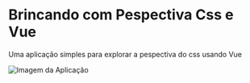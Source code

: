 
# Brincando com Pespectiva Css e Vue

Uma aplicação simples para explorar a pespectiva do css usando Vue


![Imagem da Aplicação](https://cdn.discordapp.com/attachments/889713676649652234/1260610856321028190/image.png?ex=668ff2d9&is=668ea159&hm=82ad93212c26abe3bd691484d681f740793fe146de44cc58f4c36842d49eb888&)
